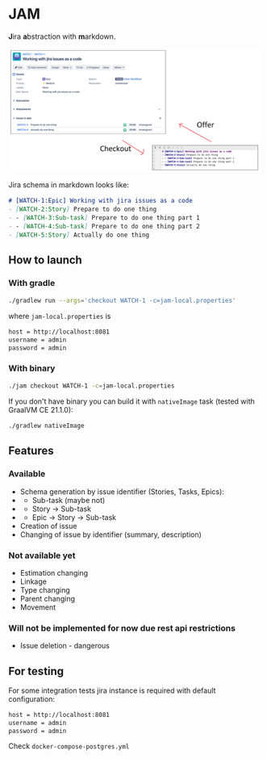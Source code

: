 # JAM

**J**ira **a**bstraction with **m**arkdown.

<img src="assets/poc.png" width="500" height="auto">

Jira schema in markdown looks like:
```markdown
# [WATCH-1:Epic] Working with jira issues as a code
- [WATCH-2:Story] Prepare to do one thing
- - [WATCH-3:Sub-task] Prepare to do one thing part 1
- - [WATCH-4:Sub-task] Prepare to do one thing part 2
- [WATCH-5:Story] Actually do one thing
```

## How to launch

### With gradle

```bash
./gradlew run --args='checkout WATCH-1 -c=jam-local.properties'
```
where `jam-local.properties` is 
```properties
host = http://localhost:8081
username = admin
password = admin
```

### With binary

```bash
./jam checkout WATCH-1 -c=jam-local.properties
```

If you don't have binary you can build it with `nativeImage` task (tested with GraalVM CE 21.1.0):
```bash
./gradlew nativeImage
```

## Features

### Available

- Schema generation by issue identifier (Stories, Tasks, Epics):
- - Sub-task (maybe not)
- - Story -> Sub-task
- - Epic -> Story -> Sub-task
- Creation of issue
- Changing of issue by identifier (summary, description)

### Not available yet

- Estimation changing
- Linkage
- Type changing
- Parent changing
- Movement

### Will not be implemented for now due rest api restrictions

- Issue deletion - dangerous

## For testing

For some integration tests jira instance is required with default configuration: 
```properties
host = http://localhost:8081
username = admin
password = admin
```
Check `docker-compose-postgres.yml`